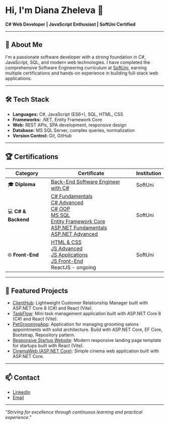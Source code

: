 # Hi, I'm Diana Zheleva 👋

**C# Web Developer | JavaScript Enthusiast | SoftUni Certified**

---

## 🚀 About Me
I'm a passionate software developer with a strong foundation in C#, JavaScript, SQL, and modern web technologies. I have completed the comprehensive Software Engineering curriculum at [SoftUni](https://softuni.bg/curriculum), earning multiple certifications and hands-on experience in building full-stack web applications.

---

## 🛠️ Tech Stack

- **Languages:** C#, JavaScript (ES6+), SQL, HTML, CSS
- **Frameworks:** .NET, Entity Framework Core
- **Web:** REST APIs, SPA development, responsive design
- **Database:** MS SQL Server, complex queries, normalization
- **Version Control:** Git, GitHub

---

## 🏆 Certifications

| Category | Certificate | Institution |
|-----------|--------------|-------------|
| 🎓 **Diploma** | [Back-End Software Engineer with C#](https://softuni.bg/certificates/details/250249/0d05adc4) | SoftUni |
| 💻 **C# & Backend** | [C# Fundamentals](https://softuni.bg/certificates/details/79973/93277d01) <br> [C# Advanced](https://softuni.bg/certificates/details/83336/3cf5ca61) <br> [C# OOP](https://softuni.bg/certificates/details/87559/fa1650c3) <br> [MS SQL](https://softuni.bg/certificates/details/97782/1ece96c4) <br> [Entity Framework Core](https://softuni.bg/certificates/details/104381/7959534c) <br> [ASP.NET Fundamentals](https://softuni.bg/certificates/details/245721/36b473a0) <br> [ASP.NET Advanced](https://softuni.bg/certificates/details/248509/b60bb533) | SoftUni |
| 🌐 **Front-End** | [HTML & CSS](https://softuni.bg/certificates/details/228560/91d0c27b) <br> [JS Advanced](https://softuni.bg/certificates/details/90454/0da271ab) <br> [JS Applications](https://softuni.bg/certificates/details/112449/3ea64181) <br> [JS Front-End](https://softuni.bg/certificates/details/233135/85b8f480) <br> ReactJS - ongoing | SoftUni |


---

## 📂 Featured Projects

- [ClientHub](https://github.com/dizheleva/ClientHub): Lightweight Customer Relationship Manager built with ASP.NET Core 8 (C#) and React (Vite).
- [TaskFlow](https://github.com/dizheleva/TaskFlow): Mini task management application built with ASP.NET Core 8 (C#) and React (Vite).
- [PetGroomingApp](https://github.com/dizheleva/PetGroomingApp): Application for managing grooming salons appointments with solid architecture. Build with ASP.NET Core, EF Core, Bootstrap, Repository pattern.
- [Responsive Startup Website](https://github.com/dizheleva/Sirma-Academy/tree/main/JavaScript/32-34.Workshop/ResponsiveStartupWebsite): Modern responsive landing page template for startups built with React (Vite).
- [CinemaWeb (ASP.NET Core)](https://github.com/dizheleva/SoftUni-Courses/tree/main/C%23%20WEB/ASP.NET%20Introduction/ASP.NET%20Core%20Introduction%20-%20Exercises/CinemaWeb-May-2025): Simple cinema web application built with ASP.NET Core.

---

## 📫 Contact

- [LinkedIn](https://www.linkedin.com/in/dilyana-zheleva-175982325/)
- [Email](di.zheleva89@gmail.com)

---

_“Striving for excellence through continuous learning and practical experience.”_
